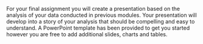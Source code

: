 For your final assignment you will create a presentation based on the analysis of your data conducted in previous modules. Your presentation will develop into a story of your analysis that should be compelling and easy to understand. A PowerPoint template has been provided to get you started however you are free to add additional slides, charts and tables.
